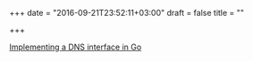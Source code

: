 +++
date = "2016-09-21T23:52:11+03:00"
draft = false
title = ""

+++

<p><a href="https://miek.nl/2014/August/16/go-dns-package">Implementing a DNS interface in Go</a></p>
